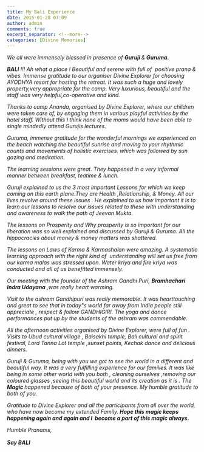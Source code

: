 ```yaml
---
title: My Bali Experience
date: 2015-01-28 07:09
author: admin
comments: true
excerpt_separator: <!--more-->
categories: [Divine Memories]
---
```

<p><i>We all were immensely blessed in presence of </i><b><i>Guruji </i></b><i>&amp;</i><b><i> Guruma.</i></b></p><!--more-->
<p><b><i>BALI</i></b><i> !!! Ah what a place ! Beautiful and serene with full of  positive prana &amp; vibes. </i><i>Immense gratitude to our organiser Divine Explorer for choosing AYODHYA resort </i><i>for hosting the retreat. It was such a huge and lovely property,very appropriate for the camp. Very luxurious, </i><i>beautiful and the staff was very helpful,co-operative and kind.</i></p>
<p><i>Thanks to camp Ananda, organised by Divine Explorer, where our children were taken care of, by engaging them in various playful activities </i><i>by the hotel staff. Without this I think none of the moms would have been able to single mindedly attend Gurujis </i><i>lectures.</i></p>
<p><i>Guruma, immense gratitude for the wonderful mornings we experienced on the beach watching the beautiful sunrise </i><i>and moving to your rhythmic counts and movements of holistic exercises. which was followed by sun gazing and meditation.</i></p>
<p><i>The learning sessions were great. They happened in a very informal manner between breakfast, teatime &amp; lunch.</i></p>
<p><i>Guruji explained to us the 3 most important Lessons for which we keep coming on this earth plane.They are Health ,Relationship, </i><i>&amp; Money. All our lives revolve around these issues . He explained to us how important it is to learn our lessons to resolve </i><i>our issues related to these with understanding and awareness to walk the path of Jeevan Mukta.</i></p>
<p><i>The lessons on Prosperity and Why prosperity is so important for our liberation was so well explained and discussed </i><i>by Guruji &amp; Guruma. All the hippocracies about money &amp; money matters was shattered.</i></p>
<p><i>The lessons on Laws of Karma &amp; Karmashalan were amazing. A systematic learning approach with the right kind of </i><i> understanding will set us free from our karma malas was stressed upon. Water kriya and fire kriya was conducted and </i><i>all of us benefitted immensely.</i></p>
<p><i>Our meeting with the founder of the Ashram Gandhi Puri, </i><b><i>Bramhachari Indra Udayana ,</i></b><i>was really heart warming.</i></p>
<p><i> Visit to the ashram Gandhipuri was really memorable. It was hearttouching and great to see that in today"s world </i><i>far away from India people still appreciate , respect &amp; follow GANDHIGIRI. The yoga and dance performances </i><i>put up by the students of the ashram was commendable.</i></p>
<p><i>All the afternoon activities organised by Divine Explorer, were full of fun . Visits to Ubud cultural village , Baisakhi temple, Bali cultural and </i><i>spirit festival, Lord Tanna Lot temple ,sunset points, Kechak dance and delicious dinners.</i></p>
<p><i>Guruji &amp; Guruma, being with you we got to see the world in a different and beautiful way. It was a very fulfilling </i><i>experience for our families. It was like being in some other world with you both , cleaning ourselves ,removing </i><i>our coloured glasses ,seeing this beautiful world and its creation as it is . The </i><b><i>Magic </i></b><i>happened because of both </i><i>of your presence. My humble gratitude to both of you.</i></p>
<p><i>Gratitude to Divine Explorer and all the participants from all over the world, who have now become my extended </i><i>Family.</i><strong><i> Hope this magic keeps happening again and again and I  become a part of this magic always.</i></strong></p>
<p><i>Humble Pranams,</i></p>
<p><strong style="line-height: 1.5;"><i>Say BALI</i></strong></p>
